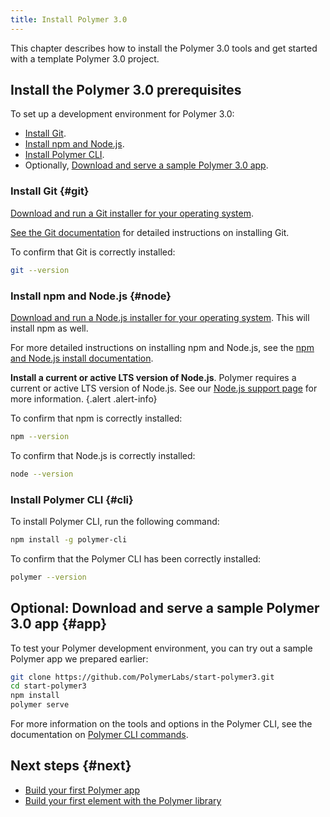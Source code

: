 ```yaml
---
title: Install Polymer 3.0
---
```


<!-- toc -->

This chapter describes how to install the Polymer 3.0 tools and get started with a template Polymer 3.0 project. 

## Install the Polymer 3.0 prerequisites

To set up a development environment for Polymer 3.0: 

* [Install Git](#git).
* [Install npm and Node.js](#node).
* [Install Polymer CLI](#cli).
* Optionally, [Download and serve a sample Polymer 3.0 app](#app).

### Install Git {#git}

[Download and run a Git installer for your operating system](https://git-scm.com/download/). 

[See the Git documentation](https://git-scm.com/book/en/v2/Getting-Started-Installing-Git) for detailed instructions on installing Git.

To confirm that Git is correctly installed:

```bash
git --version
```

### Install npm and Node.js {#node}

[Download and run a Node.js installer for your operating system](https://nodejs.org/en/download/). This will install npm as well. 

For more detailed instructions on installing npm and Node.js, see the [npm and Node.js install documentation](https://docs.npmjs.com/getting-started/installing-node).

**Install a current or active LTS version of Node.js**. Polymer requires a current or active LTS version of Node.js. See our [Node.js support page](/{{{polymer_version_dir}}}/docs/tools/node-support) for more information.
{.alert .alert-info}

To confirm that npm is correctly installed:

```bash
npm --version
```

To confirm that Node.js is correctly installed:

```bash
node --version
```

### Install Polymer CLI {#cli}

To install Polymer CLI, run the following command:

```bash
npm install -g polymer-cli
```

To confirm that the Polymer CLI has been correctly installed:

```bash
polymer --version
```

## Optional: Download and serve a sample Polymer 3.0 app {#app}

To test your Polymer development environment, you can try out a sample Polymer app we prepared earlier:

```bash
git clone https://github.com/PolymerLabs/start-polymer3.git
cd start-polymer3
npm install
polymer serve
```

For more information on the tools and options in the Polymer CLI, see the documentation on [Polymer CLI commands](/{{{polymer_version_dir}}}/docs/tools/polymer-cli-commands).

## Next steps {#next}

* [Build your first Polymer app](/{{{polymer_version_dir}}}/start/toolbox/set-up)
* [Build your first element with the Polymer library](/{{{polymer_version_dir}}}/start/first-element/intro)
